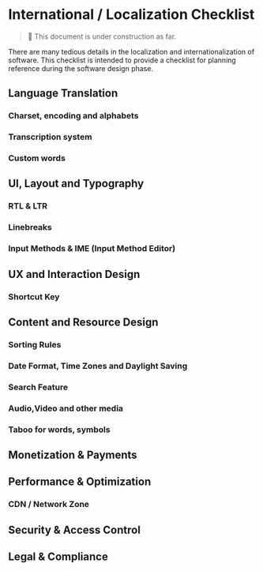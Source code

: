 # International / Localization Checklist

> 🚧 This document is under construction as far.

There are many tedious details in the localization and internationalization of software. This checklist is intended to provide a checklist for planning reference during the software design phase.

## Language Translation

### Charset, encoding and alphabets

### Transcription system

### Custom words

## UI, Layout and Typography

### RTL & LTR

### Linebreaks

### Input Methods & IME (Input Method Editor)

## UX and Interaction Design

### Shortcut Key

## Content and Resource Design

### Sorting Rules

### Date Format, Time Zones and Daylight Saving

### Search Feature

### Audio,Video and other media

### Taboo for words, symbols

## Monetization & Payments

## Performance & Optimization

### CDN / Network Zone

## Security & Access Control

## Legal & Compliance
